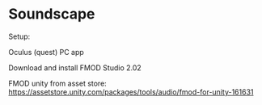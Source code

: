 # Soundscape


Setup: 

Oculus (quest) PC app

Download and install FMOD Studio 2.02

FMOD unity from asset store: https://assetstore.unity.com/packages/tools/audio/fmod-for-unity-161631




